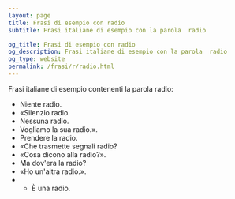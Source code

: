 ```yaml
---
layout: page
title: Frasi di esempio con radio 
subtitle: Frasi italiane di esempio con la parola  radio

og_title: Frasi di esempio con radio 
og_description: Frasi italiane di esempio con la parola  radio
og_type: website
permalink: /frasi/r/radio.html
---
```


Frasi italiane di esempio contenenti la parola radio:


- Niente radio.
- «Silenzio radio.
- Nessuna radio.
- Vogliamo la sua radio.».
- Prendere la radio.
- «Che trasmette segnali radio?
- «Cosa dicono alla radio?».
- Ma dov'era la radio?
- «Ho un'altra radio.».
- - È una radio.
